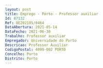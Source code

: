 ```yaml
--- 
layout: post
title: Emprego - Porto - Professor auxiliar
Id: 87132
Ref: OE202105/0464
DataAbertura: 2021-05-14
DataFecho: 2021-06-30
Trabalho: Professor auxiliar
Empregador: Universidade do Porto
Descricao: Professor Auxiliar
CodigoPostal: 4099-002 PORTO
Concelho: Porto
Distrito: Porto
--- 
```

